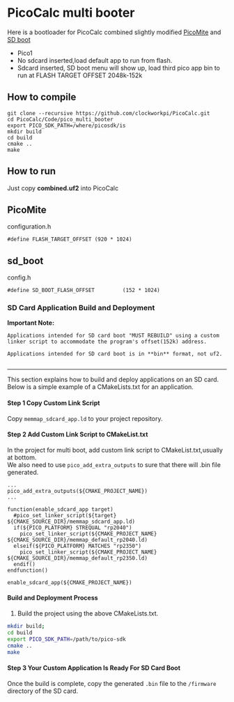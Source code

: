 # PicoCalc multi booter

Here is a bootloader for PicoCalc combined slightly modified [PicoMite](https://github.com/madcock/PicoMiteAllVersions) and [SD boot](https://github.com/adwuard/Picocalc_SD_Boot)   

- Pico1 
- No sdcard inserted,load default app to run from flash. 
- Sdcard inserted, SD boot menu will show up, load third pico app bin to run at FLASH TARGET OFFSET 2048k-152k

## How to compile
```
git clone --recursive https://github.com/clockworkpi/PicoCalc.git
cd PicoCalc/Code/pico_multi_booter
export PICO_SDK_PATH=/where/picosdk/is
mkdir build
cd build
cmake ..
make
```
## How to run 

Just copy **combined.uf2** into PicoCalc


## PicoMite
configuration.h
```
#define FLASH_TARGET_OFFSET (920 * 1024)
```

## sd_boot

config.h
```
#define SD_BOOT_FLASH_OFFSET         (152 * 1024)
```

### SD Card Application Build and Deployment
**Important Note:**   
```
Applications intended for SD card boot "MUST REBUILD" using a custom linker script to accommodate the program's offset(152k) address.

Applications intended for SD card boot is in **bin** format, not uf2.
 
```

--- 
This section explains how to build and deploy applications on an SD card. Below is a simple example of a CMakeLists.txt for an application.


#### Step 1 Copy Custom Link Script
Copy `memmap_sdcard_app.ld` to your project repository.


#### Step 2 Add Custom Link Script to CMakeList.txt
In the project for multi boot, add custom link script to CMakeList.txt,usually at bottom.   
We also need to use `pico_add_extra_outputs` to sure that there will .bin file generated.   

```
...
pico_add_extra_outputs(${CMAKE_PROJECT_NAME})
...

function(enable_sdcard_app target)
  #pico_set_linker_script(${target} ${CMAKE_SOURCE_DIR}/memmap_sdcard_app.ld)
  if(${PICO_PLATFORM} STREQUAL "rp2040")
    pico_set_linker_script(${CMAKE_PROJECT_NAME} ${CMAKE_SOURCE_DIR}/memmap_default_rp2040.ld)
  elseif(${PICO_PLATFORM} MATCHES "rp2350")
    pico_set_linker_script(${CMAKE_PROJECT_NAME} ${CMAKE_SOURCE_DIR}/memmap_default_rp2350.ld)
  endif()
endfunction()

enable_sdcard_app(${CMAKE_PROJECT_NAME})
```
#### Build and Deployment Process
1. Build the project using the above CMakeLists.txt.

```bash
mkdir build; 
cd build
export PICO_SDK_PATH=/path/to/pico-sdk 
cmake ..
make
```

#### Step 3 Your Custom Application Is Ready For SD Card Boot 
Once the build is complete, copy the generated `.bin` file to the `/firmware` directory of the SD card.  



